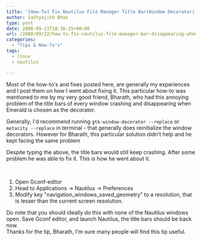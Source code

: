 ```yaml
---
title: '[How-To] Fix Nautilus File Manager Title Bar(Window Decorator) disappearing when Emerald is enabled'
author: Sathyajith Bhat
type: post
date: 2008-09-21T18:36:25+00:00
url: /2008/09/22/how-to-fix-nautilus-file-manager-bar-disappearing-when-emerald-is-enabled/
categories:
  - "Tips & How-To's"
tags:
  - linux
  - nautilus

---
```

Most of the how-to's and fixes posted here, are generally my experiences and I post them on how I went about fixing it. This particular how-to was mentioned to me by my very good friend, Bharath, who had this annoying problem of the title bars of every window crashing and disappearing when Emerald is chosen as the decorator.

Generally, I'd recommend running `gtk-window-decorator --replace` or `metacity --replace` in terminal - that generally does reinitialize the window decorators. However for Bharath, this particular solution didn't help and he kept facing the same problem

<!--more-->

Despite typing the above, the title bars would still keep crashing. After some problem he was able to fix it. This is how he went about it.

 

  1. Open Gconf-editor
  2. Head to Applications -> Nautilus -> Preferences
  3. Modify key "navigation\_windows\_saved_geometry" to a resolution, that is lesser than the current screen resolution.

<div>
  Do note that you should ideally do this with none of the Nautilus windows open. Save Gconf editor, and launch Nautilus, the title bars should be back now.
</div>

<div>
  Thanks for the tip, Bharath, I'm sure many people will find this tip useful.
</div>
